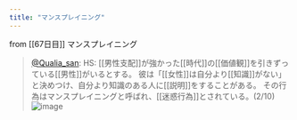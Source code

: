 ```yaml
---
title: "マンスプレイニング"
---
```


from [[67日目]]
マンスプレイニング
> [@Qualia_san](https://twitter.com/Qualia_san/status/1615682613754343424?s=20&t=d1P1BFf3fFZnsz3HHIue7A): HS: [[男性支配]]が強かった[[時代]]の[[価値観]]を引きずっている[[男性]]がいるとする。
> 彼は「[[女性]]は自分より[[知識]]がない」と決めつけ、自分より知識のある人に[[説明]]をすることがある。
> その行為はマンスプレイニングと呼ばれ、[[迷惑行為]]とされている。(2/10)
> ![image](https://pbs.twimg.com/media/FmwOQmGaMAAeefV.png)

